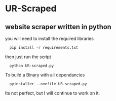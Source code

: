 # UR-Scraped #
## website scraper written in python ##

you will need to install the required libraries
```
  pip install -r requirements.txt
```
then just run the script 
```
  python UR-scraped.py
```
To build a Binary with all dependancies
```
  pyinstaller --onefile UR-scraped.py
```
Its not perfect, but I will continue to work on it.
